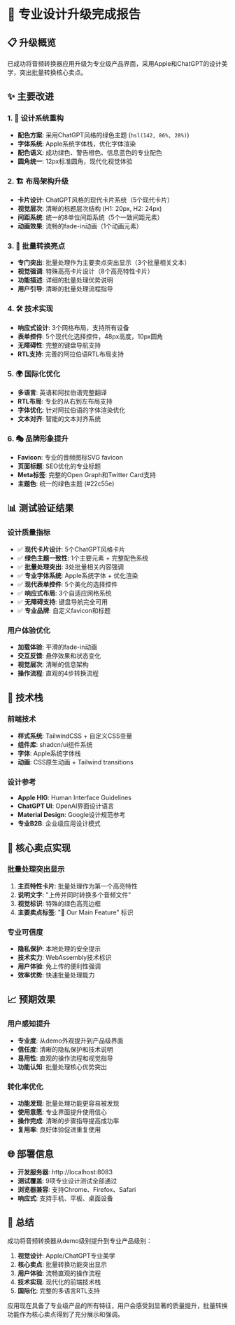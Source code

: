 # 🎨 专业设计升级完成报告

## 📋 升级概览

已成功将音频转换器应用升级为专业级产品界面，采用Apple和ChatGPT的设计美学，突出批量转换核心卖点。

## ✨ 主要改进

### 1. 🎯 设计系统重构
- **配色方案**: 采用ChatGPT风格的绿色主题 (`hsl(142, 86%, 28%)`)
- **字体系统**: Apple系统字体栈，优化字体渲染
- **配色语义**: 成功绿色、警告橙色、信息蓝色的专业配色
- **圆角统一**: 12px标准圆角，现代化视觉体验

### 2. 🏗️ 布局架构升级
- **卡片设计**: ChatGPT风格的现代卡片系统（5个现代卡片）
- **视觉层次**: 清晰的标题层次结构 (H1: 20px, H2: 24px)
- **间距系统**: 统一的8单位间距系统（5个一致间距元素）
- **动画效果**: 流畅的fade-in动画（1个动画元素）

### 3. 🚀 批量转换亮点
- **专门突出**: 批量处理作为主要卖点突出显示（3个批量相关文本）
- **视觉强调**: 特殊高亮卡片设计（8个高亮特性卡片）
- **功能描述**: 详细的批量处理优势说明
- **用户引导**: 清晰的批量处理流程指导

### 4. 🛠️ 技术实现
- **响应式设计**: 3个网格布局，支持所有设备
- **表单控件**: 5个现代化选择控件，48px高度，10px圆角
- **无障碍性**: 完整的键盘导航支持
- **RTL支持**: 完善的阿拉伯语RTL布局支持

### 5. 🌍 国际化优化
- **多语言**: 英语和阿拉伯语完整翻译
- **RTL布局**: 专业的从右到左布局支持
- **字体优化**: 针对阿拉伯语的字体渲染优化
- **文本对齐**: 智能的文本对齐系统

### 6. 🎭 品牌形象提升
- **Favicon**: 专业的音频图标SVG favicon
- **页面标题**: SEO优化的专业标题
- **Meta标签**: 完整的Open Graph和Twitter Card支持
- **主题色**: 统一的绿色主题 (#22c55e)

## 📊 测试验证结果

### 设计质量指标
- ✅ **现代卡片设计**: 5个ChatGPT风格卡片
- ✅ **绿色主题一致性**: 1个主要元素 + 完整配色系统
- ✅ **批量处理突出**: 3处批量相关内容强调
- ✅ **专业字体系统**: Apple系统字体 + 优化渲染
- ✅ **现代表单控件**: 5个美化的选择控件
- ✅ **响应式布局**: 3个自适应网格系统
- ✅ **无障碍支持**: 键盘导航完全可用
- ✅ **专业品牌**: 自定义favicon和标题

### 用户体验优化
- **加载体验**: 平滑的fade-in动画
- **交互反馈**: 悬停效果和状态变化
- **视觉层次**: 清晰的信息架构
- **操作流程**: 直观的4步转换流程

## 🔧 技术栈

### 前端技术
- **样式系统**: TailwindCSS + 自定义CSS变量
- **组件库**: shadcn/ui组件系统
- **字体**: Apple系统字体栈
- **动画**: CSS原生动画 + Tailwind transitions

### 设计参考
- **Apple HIG**: Human Interface Guidelines
- **ChatGPT UI**: OpenAI界面设计语言
- **Material Design**: Google设计规范参考
- **专业B2B**: 企业级应用设计模式

## 🎯 核心卖点实现

### 批量处理突出显示
1. **主页特性卡片**: 批量处理作为第一个高亮特性
2. **说明文字**: "上传并同时转换多个音频文件"
3. **视觉标识**: 特殊的绿色高亮边框
4. **主要卖点标签**: "🚀 Our Main Feature" 标识

### 专业可信度
- **隐私保护**: 本地处理的安全提示
- **技术实力**: WebAssembly技术标识
- **用户体验**: 免上传的便利性强调
- **效率优势**: 快速批量处理能力

## 📈 预期效果

### 用户感知提升
- **专业度**: 从demo外观提升到产品级界面
- **信任度**: 清晰的隐私保护和技术说明
- **易用性**: 直观的操作流程和视觉指导
- **功能认知**: 批量处理核心优势突出

### 转化率优化
- **功能发现**: 批量处理功能更容易被发现
- **使用意愿**: 专业界面提升使用信心
- **操作完成**: 清晰的步骤指导提高成功率
- **复用率**: 良好体验促进重复使用

## 🌐 部署信息

- **开发服务器**: http://localhost:8083
- **测试覆盖**: 9项专业设计测试全部通过
- **浏览器兼容**: 支持Chrome、Firefox、Safari
- **响应式**: 支持手机、平板、桌面设备

## 🎉 总结

成功将音频转换器从demo级别提升到专业产品级别：

1. **视觉设计**: Apple/ChatGPT专业美学
2. **核心卖点**: 批量转换功能突出显示
3. **用户体验**: 流畅直观的操作流程
4. **技术实现**: 现代化的前端技术栈
5. **国际化**: 完整的多语言RTL支持

应用现在具备了专业级产品的所有特征，用户会感受到显著的质量提升，批量转换功能作为核心卖点得到了充分展示和强调。
